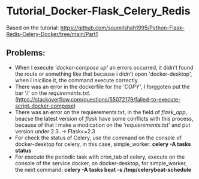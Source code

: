# Tutorial_Docker-Flask_Celery_Redis

Based on the tutorial: https://github.com/soumilshah1995/Python-Flask-Redis-Celery-Docker/tree/main/Part1

## Problems:

 - When I execute _'docker-compose up'_ an errors occurred, it didn't found the route or something like that because i didn't open 'docker-desktop', when I inicilice it, the command execute correctly.
 - There was an error in the dockerfile for the _'COPY'_, I forggoten put the bar '/' on the _requirements.txt_. (https://stackoverflow.com/questions/55072179/failed-to-execute-script-docker-compose)
 - There was an error on the requierements.txt, in the field of _flask_app_, beacse the latest version of _flask_ have some conflicts with this process, because of that i make a modication on the _'requierements.txt'_ and put version under 2.3. -> Flask<=2.3
 - For check the status of Celery, use the command on the console of docker-desktop for celery, in this case, simple_worker: __celery -A tasks status__
 - For execute the periodic task with cron_tab of celery, execute on the console of the service docker, on docker-desktop, for simple_worker, the next command: __celery -A tasks beat -s /tmp/celerybeat-schedule__

